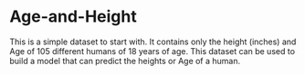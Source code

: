 # Age-and-Height
This is a simple dataset to start with. It contains only the height (inches) and Age of 105 different humans of 18 years of age. This dataset can be used to build a model that can predict the heights or Age of a human.
